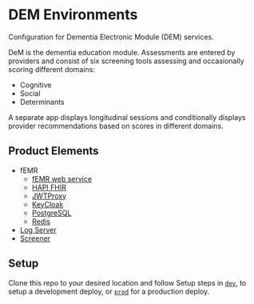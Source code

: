 # DEM Environments
Configuration for Dementia Electronic Module (DEM) services.

DeM is the dementia education module.
Assessments are entered by providers and consist of six screening tools assessing
and occasionally scoring different domains:
- Cognitive
- Social
- Determinants

A separate app displays longitudinal sessions and conditionally displays provider
recommendations based on scores in different domains.

## Product Elements
- fEMR
  - [fEMR web service](https://github.com/uwcirg/cosri-patientsearch)
  - [HAPI FHIR](https://hapifhir.io/)
  - [JWTProxy](https://github.com/uwcirg/jwt-proxy)
  - [KeyCloak](https://www.keycloak.org/)
  - [PostgreSQL](https://postgrest.org/en/stable/)
  - [Redis](https://redis.io/)
- [Log Server](https://github.com/uwcirg/logserver)
- [Screener](https://github.com/uwcirg/asbi-screening-app)

## Setup
Clone this repo to your desired location and follow Setup steps in [`dev`](./dev/README.md), to setup a development deploy, or [`prod`](./prod/README.md) for a production deploy.
